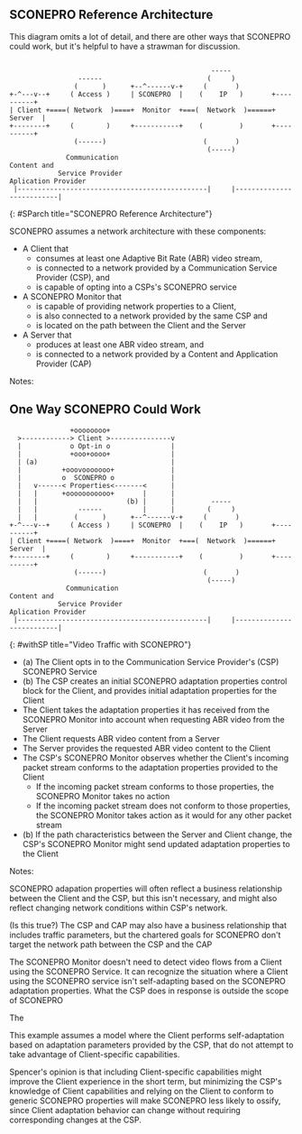 ## SCONEPRO Reference Architecture

This diagram omits a lot of detail, and there are other ways that SCONEPRO could work, but it's helpful to have a strawman for discussion.

~~~~~~~~

                                                  ----- 
                 ------                          (     )              
                (      )      +--^------v-+     (       )             
+-^---v--+     ( Access )     | SCONEPRO  |    (    IP   )       +----------+
| Client +====( Network  )====+  Monitor  +===(  Network  )======+  Server  |
+--------+     (        )     +-----------+    (         )       +----------+
                (------)                        (       )         
                                                 (-----)
              Communication                                      Content and 
            Service Provider                                 Aplication Provider
 |-----------------------------------------------|     |--------------------------|
~~~~~~~~
{: #SParch title="SCONEPRO Reference Architecture"}

SCONEPRO assumes a network architecture with these components:

* A Client that 
    * consumes at least one Adaptive Bit Rate (ABR) video stream, 
    * is connected to a network provided by a Communication Service Provider (CSP), and
    * is capable of opting into a CSPs's SCONEPRO service 
* A SCONEPRO Monitor that 
    * is capable of providing network properties to a Client, 
    * is also connected to a network provided by the same CSP and 
    * is located on the path between the Client and the Server
* A Server that 
    * produces at least one ABR video stream, and
    * is connected to a network provided by a Content and Application Provider (CAP)

Notes: 

## One Way SCONEPRO Could Work

~~~~~~~~
               +oooooooo+ 
  >------------> Client >---------------v
  |            o Opt-in o               |
  |            +ooo+oooo+               |  
  | (a)                                 |
  |          +ooovooooooo+              |
  |          o  SCONEPRO o              |
  |   v------< Properties<-------<      |
  |   |      +ooooooooooo+       |      |
  |   |                      (b) |      |         ----- 
  |   |          ------          |      |        (     )              
  |   |         (      )      +--^------v-+     (       )             
+-^---v--+     ( Access )     | SCONEPRO  |    (    IP   )       +----------+
| Client +====( Network  )====+  Monitor  +===(  Network  )======+  Server  |
+--------+     (        )     +-----------+    (         )       +----------+
                (------)                        (       )         
                                                 (-----)
              Communication                                      Content and 
            Service Provider                                 Aplication Provider
 |-----------------------------------------------|     |--------------------------|
~~~~~~~~
{: #withSP title="Video Traffic with SCONEPRO"}

* (a) The Client opts in to the Communication Service Provider's (CSP) SCONEPRO Service
* (b) The CSP creates an initial SCONEPRO adaptation properties control block for the Client, and provides initial adaptation properties for the Client
* The Client takes the adaptation properties it has received from the SCONEPRO Monitor into account when requesting ABR video from the Server
* The Client requests ABR video content from a Server
* The Server provides the requested ABR video content to the Client
* The CSP's SCONEPRO Monitor observes whether the Client's incoming packet stream conforms to the adaptation properties provided to the Client
   * If the incoming packet stream conforms to those properties, the SCONEPRO Monitor takes no action
   * If the incoming packet stream does not conform to those properties, the SCONEPRO Monitor takes action as it would for any other packet stream
* (b) If the path characteristics between the Server and Client change, the CSP's SCONEPRO Monitor might send updated adaptation properties to the Client

Notes: 

SCONEPRO adapation properties will often reflect a business relationship between the Client and the CSP, but this isn't necessary, and might also reflect changing network conditions within CSP's network.

(Is this true?) The CSP and CAP may also have a business relationship that includes traffic parameters, but the chartered goals for SCONEPRO don't target the network path between the CSP and the CAP

The SCONEPRO Monitor doesn't need to detect video flows from a Client using the SCONEPRO Service. It can recognize the situation where a Client using the SCONEPRO service isn't self-adapting based on the SCONEPRO adaptation properties. What the CSP does in response is outside the scope of SCONEPRO

The 

This example assumes a model where the Client performs self-adaptation based on adaptation parameters provided by the CSP, that do not attempt to take advantage of Client-specific capabilities. 

Spencer's opinion is that including Client-specific capabilities might improve the Client experience in the short term, but minimizing the CSP's knowledge of Client capabilities and relying on the Client to conform to generic SCONEPRO properties will make SCONEPRO less likely to ossify, since Client adaptation behavior can change without requiring corresponding changes at the CSP.
